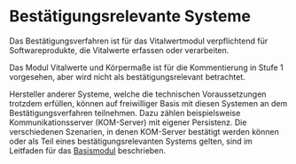 # Bestätigungsrelevante Systeme

Das Bestätigungsverfahren ist für das Vitalwertmodul verpflichtend für Softwareprodukte, die Vitalwerte erfassen oder verarbeiten. 

Das Modul Vitalwerte und Körpermaße ist für die Kommentierung in Stufe 1 vorgesehen, aber wird nicht als bestätigungsrelevant betrachtet.

Hersteller anderer Systeme, welche die technischen Voraussetzungen trotzdem erfüllen, können auf freiwilliger Basis mit diesen Systemen an dem Bestätigungsverfahren teilnehmen. Dazu zählen beispielsweise Kommunikationsserver (KOM-Server) mit eigener Persistenz. Die verschiedenen Szenarien, in denen KOM-Server bestätigt werden können oder als Teil eines bestätigungsrelevanten Systems gelten, sind im Leitfaden für das [Basismodul](https://simplifier.net/guide/ImplementierungsleitfadenIsiK-Basismodul/UebergreifendeFestlegungenBestaetigungsrelevanteSysteme) beschrieben.
